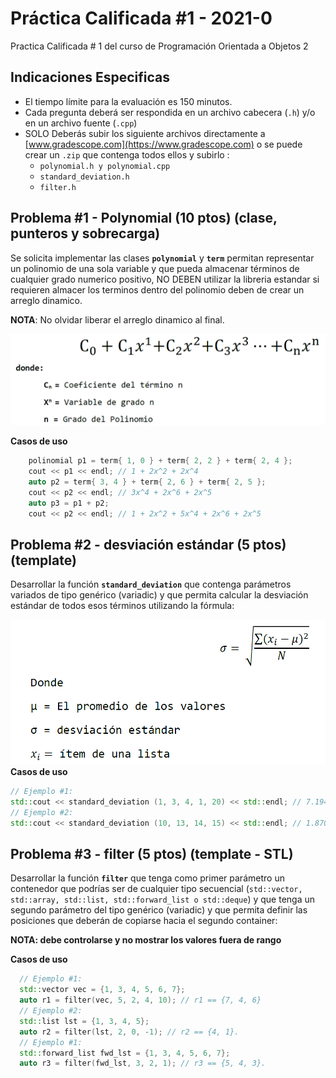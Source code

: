 # Práctica Calificada #1 - 2021-0

Practica Calificada # 1 del curso de Programación Orientada a Objetos 2

## Indicaciones Especificas
- El tiempo límite para la evaluación es 150 minutos.
- Cada pregunta deberá ser respondida en un archivo cabecera (`.h`)  y/o en un archivo fuente (`.cpp`)
- SOLO Deberás subir los siguiente archivos directamente a [www.gradescope.com](https://www.gradescope.com) o se puede crear un `.zip` que contenga todos ellos y subirlo :
  - `polynomial.h y polynomial.cpp`
  - `standard_deviation.h`
  - `filter.h`

## Problema #1 - Polynomial (10 ptos) (clase, punteros y sobrecarga)

Se solicita implementar las clases **`polynomial`** y  **`term`**  permitan representar un polinomio de una sola variable y que pueda almacenar términos de cualquier grado numerico positivo, NO DEBEN utilizar la libreria estandar si requieren almacer los terminos dentro del polinomio deben de crear un arreglo dinamico.

**NOTA**: No olvidar liberar el arreglo dinamico al final.

![polynomial](polynomial.png)

**Casos de uso**
```cpp
    polinomial p1 = term{ 1, 0 } + term{ 2, 2 } + term{ 2, 4 };
    cout << p1 << endl; // 1 + 2x^2 + 2x^4
    auto p2 = term{ 3, 4 } + term{ 2, 6 } + term{ 2, 5 };
    cout << p2 << endl; // 3x^4 + 2x^6 + 2x^5
    auto p3 = p1 + p2;
    cout << p2 << endl; // 1 + 2x^2 + 5x^4 + 2x^6 + 2x^5
```
## Problema #2 - desviación estándar (5 ptos) (template)

Desarrollar la función **`standard_deviation`** que contenga parámetros variados de tipo genérico (variadic) y que permita calcular la desviación estándar de todos esos términos utilizando la fórmula:

![standard deviation](standard_deviation.png)
**Casos de uso**
```cpp
// Ejemplo #1:
std::cout << standard_deviation (1, 3, 4, 1, 20) << std::endl; // 7.19444 aprox.
// Ejemplo #2:
std::cout << standard_deviation (10, 13, 14, 15) << std::endl; // 1.87083 aprox.
```

## Problema #3 - filter (5 ptos) (template - STL) 
Desarrollar la función **`filter`** que tenga como primer parámetro un contenedor que podrías ser de cualquier tipo secuencial (`std::vector, std::array, std::list, std::forward_list o std::deque`) y que tenga un segundo parámetro del tipo genérico (variadic) y que permita definir las posiciones que deberán de copiarse hacia el segundo container:

**NOTA: debe controlarse y no mostrar los valores fuera de rango**

**Casos de uso**
```cpp
  // Ejemplo #1:
  std::vector vec = {1, 3, 4, 5, 6, 7};
  auto r1 = filter(vec, 5, 2, 4, 10); // r1 == {7, 4, 6} 
  // Ejemplo #2:
  std::list lst = {1, 3, 4, 5};
  auto r2 = filter(lst, 2, 0, -1); // r2 == {4, 1}.
  // Ejemplo #1:
  std::forward_list fwd_lst = {1, 3, 4, 5, 6, 7};
  auto r3 = filter(fwd_lst, 3, 2, 1); // r3 == {5, 4, 3}.
```
